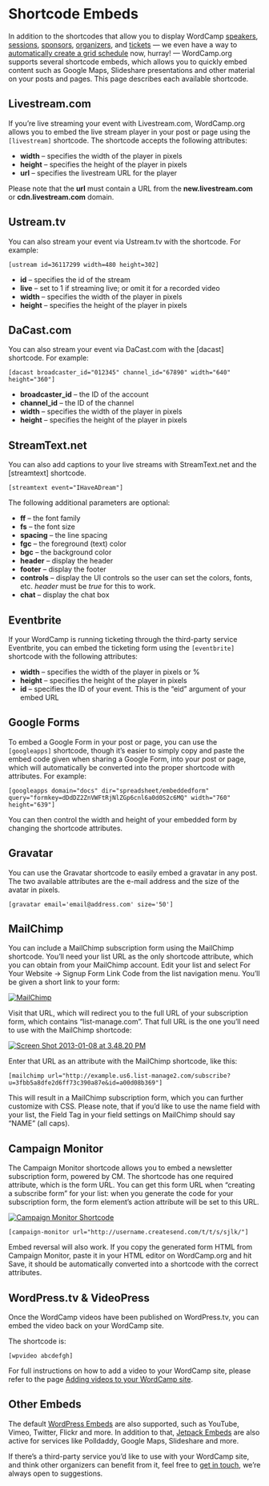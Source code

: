 # Shortcode Embeds

In addition to the shortcodes that allow you to display WordCamp [speakers](https://make.wordpress.org/community/handbook/wordcamp-organizer-handbook/first-steps/web-presence/custom-tools-for-building-wordcamp-content/#speakers), [sessions](https://make.wordpress.org/community/handbook/wordcamp-organizer-handbook/first-steps/web-presence/custom-tools-for-building-wordcamp-content/#sessions), [sponsors](https://make.wordpress.org/community/handbook/wordcamp-organizer-handbook/first-steps/web-presence/custom-tools-for-building-wordcamp-content/#sponsors), [organizers](https://make.wordpress.org/community/handbook/wordcamp-organizer-handbook/first-steps/web-presence/custom-tools-for-building-wordcamp-content/#organizers), and [tickets](https://make.wordpress.org/community/handbook/wordcamp-organizer-handbook/first-steps/web-presence/using-camptix-event-ticketing-plugin/#creating-tickets) — we even have a way to [automatically create a grid schedule](https://make.wordpress.org/community/handbook/wordcamp-organizer-handbook/first-steps/web-presence/custom-tools-for-building-wordcamp-content/#schedule) now, hurray! — WordCamp.org supports several shortcode embeds, which allows you to quickly embed content such as Google Maps, Slideshare presentations and other material on your posts and pages. This page describes each available shortcode.

## Livestream.com

If you’re live streaming your event with Livestream.com, WordCamp.org allows you to embed the live stream player in your post or page using the `[livestream]` shortcode. The shortcode accepts the following attributes:

*   **width** – specifies the width of the player in pixels
*   **height** – specifies the height of the player in pixels
*   **url** – specifies the livestream URL for the player

Please note that the **url** must contain a URL from the **new.livestream.com** or ****cdn.livestream.com**** domain.

## Ustream.tv

You can also stream your event via Ustream.tv with the shortcode. For example:

```
[ustream id=36117299 width=480 height=302]
```

*   **id** – specifies the id of the stream
*   **live** – set to 1 if streaming live; or omit it for a recorded video
*   **width** – specifies the width of the player in pixels
*   **height** – specifies the height of the player in pixels

## DaCast.com

You can also stream your event via DaCast.com with the \[dacast\] shortcode. For example:

```
[dacast broadcaster_id="012345" channel_id="67890" width="640" height="360"]
```

*   **broadcaster\_id** – the ID of the account
*   **channel\_id** – the ID of the channel
*   **width** – specifies the width of the player in pixels
*   **height** – specifies the height of the player in pixels

## StreamText.net

You can also add captions to your live streams with StreamText.net and the \[streamtext\] shortcode.

```
[streamtext event="IHaveADream"]
```

The following additional parameters are optional:

*   **ff** – the font family
*   **fs** – the font size
*   **spacing** – the line spacing
*   **fgc** – the foreground (text) color
*   **bgc** – the background color
*   **header** – display the header
*   **footer** – display the footer
*   **controls** – display the UI controls so the user can set the colors, fonts, etc. *header* must be *true* for this to work.
*   **chat** – display the chat box

## Eventbrite

If your WordCamp is running ticketing through the third-party service Eventbrite, you can embed the ticketing form using the `[eventbrite]` shortcode with the following attributes:

*   **width** – specifies the width of the player in pixels or %
*   **height** – specifies the height of the player in pixels
*   **id** – specifies the ID of your event. This is the “eid” argument of your embed URL

## Google Forms

To embed a Google Form in your post or page, you can use the `[googleapps]` shortcode, though it’s easier to simply copy and paste the embed code given when sharing a Google Form, into your post or page, which will automatically be converted into the proper shortcode with attributes. For example:

```
[googleapps domain="docs" dir="spreadsheet/embeddedform" query="formkey=dDdDZ2ZnVWFtRjNlZGp6cnl6a0d0S2c6MQ" width="760" height="639"]
```

You can then control the width and height of your embedded form by changing the shortcode attributes.

## Gravatar

You can use the Gravatar shortcode to easily embed a gravatar in any post. The two available attributes are the e-mail address and the size of the avatar in pixels.

```
[gravatar email='email@address.com' size='50']
```

## MailChimp

You can include a MailChimp subscription form using the MailChimp shortcode. You’ll need your list URL as the only shortcode attribute, which you can obtain from your MailChimp account. Edit your list and select For Your Website → Signup Form Link Code from the list navigation menu. You’ll be given a short link to your form:

[![MailChimp](https://plan.wordcamp.org/files/2012/10/Screen-Shot-2013-01-08-at-3.45.34-PM.png)](https://plan.wordcamp.org/files/2012/10/Screen-Shot-2013-01-08-at-3.45.34-PM.png)

Visit that URL, which will redirect you to the full URL of your subscription form, which contains “list-manage.com”. That full URL is the one you’ll need to use with the MailChimp shortcode:

[![Screen Shot 2013-01-08 at 3.48.20 PM](https://plan.wordcamp.org/files/2012/10/Screen-Shot-2013-01-08-at-3.48.20-PM.png)](https://plan.wordcamp.org/files/2012/10/Screen-Shot-2013-01-08-at-3.48.20-PM.png)

Enter that URL as an attribute with the MailChimp shortcode, like this:

```
[mailchimp url="http://example.us6.list-manage2.com/subscribe?u=3fbb5a8dfe2d6ff73c390a87e&id=a00d08b369"]
```

This will result in a MailChimp subscription form, which you can further customize with CSS. Please note, that if you’d like to use the name field with your list, the Field Tag in your field settings on MailChimp should say “NAME” (all caps).

## Campaign Monitor

The Campaign Monitor shortcode allows you to embed a newsletter subscription form, powered by CM. The shortcode has one required attribute, which is the form URL. You can get this form URL when “creating a subscribe form” for your list: when you generate the code for your subscription form, the form element’s action attribute will be set to this URL.

[![Campaign Monitor Shortcode](https://plan.wordcamp.org/files/2012/10/Screen-Shot-2012-11-27-at-4.43.06-PM.png)](https://plan.wordcamp.org/files/2012/10/Screen-Shot-2012-11-27-at-4.43.06-PM.png)

```
[campaign-monitor url="http://username.createsend.com/t/t/s/sjlk/"]
```

Embed reversal will also work. If you copy the generated form HTML from Campaign Monitor, paste it in your HTML editor on WordCamp.org and hit Save, it should be automatically converted into a shortcode with the correct attributes.

## WordPress.tv & VideoPress

Once the WordCamp videos have been published on WordPress.tv, you can embed the video back on your WordCamp site.

The shortcode is:

```
[wpvideo abcdefgh]
```

For full instructions on how to add a video to your WordCamp site, please refer to the page [Adding videos to your WordCamp site](https://make.wordpress.org/community/handbook/wordcamp-organizer/video/adding-videos-to-your-wordcamp-site/).

## Other Embeds

The default [WordPress Embeds](https://codex.wordpress.org/Embeds#Okay.2C_So_What_Sites_Can_I_Embed_From.3F) are also supported, such as YouTube, Vimeo, Twitter, Flickr and more. In addition to that, [Jetpack Embeds](http://jetpack.me/support/shortcode-embeds/) are also active for services like Polldaddy, Google Maps, Slideshare and more.

If there’s a third-party service you’d like to use with your WordCamp site, and think other organizers can benefit from it, feel free to [get in touch](http://central.wordcamp.org/contact-us/), we’re always open to suggestions.

<!--
*   [To-do](# "To-do")
-->
